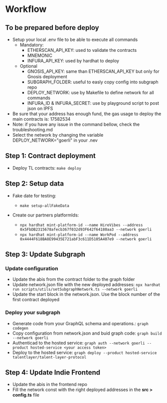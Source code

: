 # Workflow

## To be prepared before deploy

- Setup your local .env file to be able to execute all commands
  - Mandatory:
    - ETHERSCAN_API_KEY: used to validate the contracts
    - MNEMONIC
    - INFURA_API_KEY: used by hardhat to deploy
  - Optional
    - GNOSIS_API_KEY: same than ETHERSCAN_API_KEY but only for Gnosis deployment
    - SUBGRAPH_FOLDER: useful to easly copy config into subgraph repo
    - DEPLOY_NETWORK: use by Makefile to define network for all commands
    - INFURA_ID & INFURA_SECRET: use by playground script to post json on IPFS
- Be sure that your address has enough fund, the gas usage to deploy the main contracts is: 17582534
- Note: if you have any issue in the command bellow, check the troubleshooting.md
- Select the network by changing the variable DEPLOY_NETWORK="goerli" in your .nev

## Step 1: Contract deployment

- Deploy TL contracts: `make deploy`

## Step 2: Setup data

- Fake date for testing:

  - `make setup-allFakeData`

- Create our partners platformIds:
  - `npx hardhat mint-platform-id --name HireVibes --address 0x5FbDB2315678afecb367f032d93F642f64180aa3 --network goerli`
  - `npx hardhat mint-platform-id --name WorkPod --address 0x4444F618BA8E99435E721abF3c611D5105A407e9 --network goerli`

## Step 3: Update Subgraph

### Update configuration

- Update the abis from the contract folder to the graph folder
- Update network.json file with the new deployed addresses: `npx hardhat run scripts/utils/setSubgraphNetwork.ts --network goerli`
- Update the start block in the network.json. Use the block number of the first contract deployed

### Deploy your subgraph

- Generate code from your GraphQL schema and operations.: `graph codegen`
- Copy configuration from network.json and buid graph code: `graph build --network goerli`
- Authenticad to the hosted service: `graph auth --network goerli --product hosted-service <your access token>`
- Deploy to the hosted service: `graph deploy --product hosted-service talentlayer/talent-layer-protocol`

## Step 4: Update Indie Frontend

- Update the abis in the frontend repo
- Fill the network const with the right deployed addresses in the **src > config.ts** file
